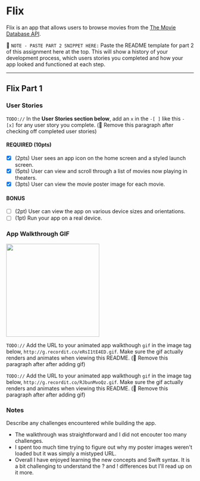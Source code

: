 # Flix

Flix is an app that allows users to browse movies from the [The Movie Database API](http://docs.themoviedb.apiary.io/#).

📝 `NOTE - PASTE PART 2 SNIPPET HERE:` Paste the README template for part 2 of this assignment here at the top. This will show a history of your development process, which users stories you completed and how your app looked and functioned at each step.

---

## Flix Part 1

### User Stories
`TODO://` In the **User Stories section below**, add an `x` in the `-[ ]` like this `- [x]` for any user story you complete. (🚫 Remove this paragraph after checking off completed user stories)

#### REQUIRED (10pts)
- [x] (2pts) User sees an app icon on the home screen and a styled launch screen.
- [x] (5pts) User can view and scroll through a list of movies now playing in theaters.
- [x] (3pts) User can view the movie poster image for each movie.

#### BONUS
- [ ] (2pt) User can view the app on various device sizes and orientations.
- [ ] (1pt) Run your app on a real device.

### App Walkthrough GIF

<img src="http://g.recordit.co/JYVe1yOydi.gif" width=250><br>

`TODO://` Add the URL to your animated app walkthough `gif` in the image tag below, `http://g.recordit.co/eRsI1tE4ED.gif`. Make sure the gif actually renders and animates when viewing this README. (🚫 Remove this paragraph after after adding gif)

`TODO://` Add the URL to your animated app walkthough `gif` in the image tag below, `http://g.recordit.co/RJbunMvoQz.gif`. Make sure the gif actually renders and animates when viewing this README. (🚫 Remove this paragraph after after adding gif)

### Notes
Describe any challenges encountered while building the app.
- The walkthrough was straightforward and I did not encouter too many challenges.
- I spent too much time trying to figure out why my poster images weren't loaded but it was simply a mistyped URL. 
- Overall I have enjoyed learning the new concepts and Swift syntax. It is a bit challenging to understand the ? and ! differences but I'll read up on it more. 

